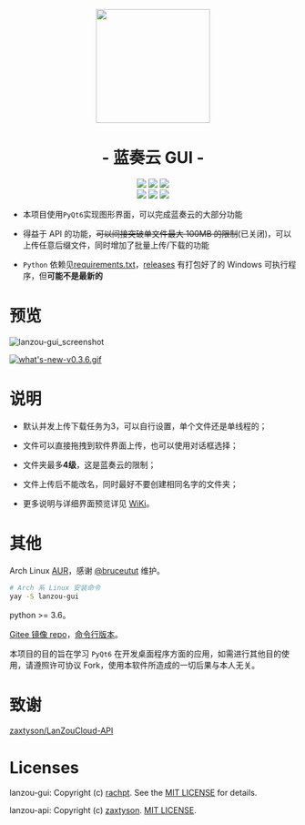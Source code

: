 <img width=0 height=0 src="https://profile-counter.glitch.me/Leon406/count.svg" alt="Leon406:: Visitor's Count" />
<p align="center">
<img src="https://pc.woozooo.com/img/logo2.gif" width="200">
</p>

<h1 align="center">- 蓝奏云 GUI -</h1>

<p align="center">
<img src="https://img.shields.io/badge/support-Windows-blue?logo=Windows">
<img src="https://img.shields.io/badge/support-Linux-yellow?logo=Linux">
<img src="https://img.shields.io/badge/support-MacOS-green?logo=apple">
<br />
<img src="https://img.shields.io/github/v/release/Leon406/lanzou-gui.svg?logo=iCloud">
<img src="https://img.shields.io/github/last-commit/Leon406/lanzou-gui.svg">
<img src="https://img.shields.io/github/downloads/Leon406/lanzou-gui/total.svg">
</p>

- 本项目使用`PyQt6`实现图形界面，可以完成蓝奏云的大部分功能

- 得益于 API 的功能，~~可以间接突破单文件最大 100MB 的限制~~(已关闭)，可以上传任意后缀文件，同时增加了批量上传/下载的功能

- `Python` 依赖见[requirements.txt](https://github.com/rachpt/lanzou-gui/blob/master/requirements.txt)，[releases](https://github.com/rachpt/lanzou-gui/releases) 有打包好了的 Windows 可执行程序，但**可能不是最新的**

# 预览

![lanzou-gui_screenshot](https://i.loli.net/2020/07/24/DmRBtuAjhikGep8.png)

[![what's-new-v0.3.6.gif](https://i.loli.net/2021/01/03/UCkicu6H7QeOyMs.gif)](https://files.catbox.moe/o2b3q1.webp)


# 说明
- 默认并发上传下载任务为3，可以自行设置，单个文件还是单线程的；

- 文件可以直接拖拽到软件界面上传，也可以使用对话框选择；

- 文件夹最多**4级**，这是蓝奏云的限制；

- 文件上传后不能改名，同时最好不要创建相同名字的文件夹；

- 更多说明与详细界面预览详见 [WiKi](https://github.com/rachpt/lanzou-gui/wiki)。


# 其他

Arch Linux [AUR](https://aur.archlinux.org/packages/lanzou-gui/)，感谢 [@bruceutut](https://aur.archlinux.org/account/bruceutut) 维护。

```sh
# Arch 系 Linux 安装命令
yay -S lanzou-gui
```

python >= 3.6。

[Gitee 镜像 repo](https://gitee.com/rachpt/lanzou-gui)，[命令行版本](https://github.com/zaxtyson/LanZouCloud-CMD)。

本项目的目的旨在学习 `PyQt6` 在开发桌面程序方面的应用，如需进行其他目的使用，请遵照许可协议 Fork，使用本软件所造成的一切后果与本人无关。

# 致谢

[zaxtyson/LanZouCloud-API](https://github.com/zaxtyson/LanZouCloud-API)


# Licenses

lanzou-gui: Copyright (c) [rachpt](https://gitee.com/rachpt/). See the [MIT LICENSE](https://github.com/rachpt/lanzou-gui/blob/master/LICENSE) for details.

lanzou-api: Copyright (c) [zaxtyson](https://github.com/zaxtyson/). [MIT LICENSE](https://github.com/zaxtyson/LanZouCloud-API/blob/master/LICENSE).
